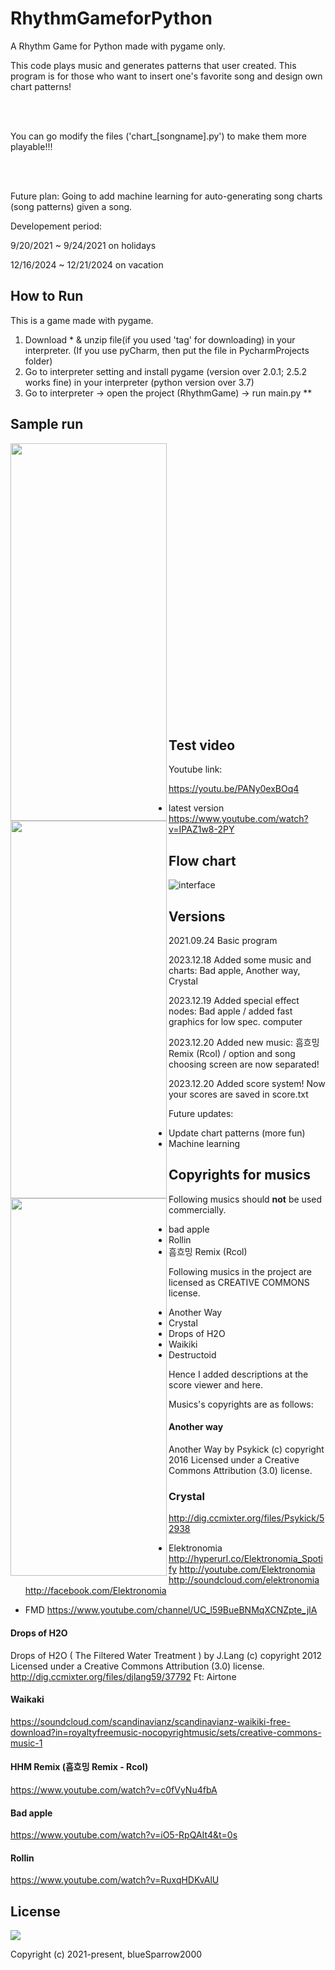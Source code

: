 # RhythmGameforPython
A Rhythm Game for Python made with pygame only. 


This code plays music and generates patterns that user created. This program is for those who want to insert one's favorite song and design own chart patterns!



<br><br>


You can go modify the files ('chart_[songname].py') to make them more playable!!!

<br><br>

Future plan: Going to add machine learning for auto-generating song charts (song patterns) given a song.


Developement period: 


9/20/2021 ~ 9/24/2021 on holidays 


12/16/2024 ~ 12/21/2024 on vacation


## How to Run


This is a game made with pygame.


1. Download \* & unzip file(if you used 'tag' for downloading) in your interpreter. (If you use pyCharm, then put the file in PycharmProjects folder)
2. Go to interpreter setting and install pygame (version over 2.0.1; 2.5.2 works fine) in your interpreter (python version over 3.7)
3. Go to interpreter -> open the project (RhythmGame) -> run main.py **


## Sample run
<img src="../main/run_images/main.png" width="250" height="604" align="left">
<img src="../main/run_images/game.png" width="250" height="604" align="left">
<img src="../main/run_images/score_view.png" width="250" height="604" align="left">

<img src="../main/run_images/score_view.png" width="1" height="1" align="right">


<br><br><br><br><br><br><br><br><br><br><br><br><br><br><br><br><br><br><br><br><br><br>
<br><br><br><br>



## Test video
Youtube link:


https://youtu.be/PANy0exBOq4


- latest version
https://www.youtube.com/watch?v=IPAZ1w8-2PY

## Flow chart
![interface](../main/run_images/flow_chart_new.png)


## Versions
2021.09.24 Basic program 


2023.12.18 Added some music and charts: Bad apple, Another way, Crystal


2023.12.19 Added special effect nodes: Bad apple / added fast graphics for low spec. computer


2023.12.20 Added new music: 흠흐밍 Remix (Rcol) / option and song choosing screen are now separated!


2023.12.20 Added score system! Now your scores are saved in score.txt


Future updates:

- Update chart patterns (more fun)
- Machine learning





## Copyrights for musics
Following musics should **not** be used commercially.
- bad apple
- Rollin
- 흠흐밍 Remix (Rcol)


Following musics in the project are licensed as CREATIVE COMMONS license. 
- Another Way
- Crystal
- Drops of H2O
- Waikiki
- Destructoid


Hence I added descriptions at the score viewer and here.


Musics's copyrights are as follows:


#### Another way


Another Way by Psykick (c) copyright 2016 Licensed under a Creative Commons Attribution (3.0) license. 


### Crystal


http://dig.ccmixter.org/files/Psykick/52938
- Elektronomia 
http://hyperurl.co/Elektronomia_Spotify 
http://youtube.com/Elektronomia 
http://soundcloud.com/elektronomia 
http://facebook.com/Elektronomia

- FMD
https://www.youtube.com/channel/UC_l59BueBNMqXCNZpte_jlA


#### Drops of H2O 


Drops of H2O ( The Filtered Water Treatment ) by J.Lang (c) copyright 2012 Licensed under a Creative Commons Attribution (3.0) license. http://dig.ccmixter.org/files/djlang59/37792 Ft: Airtone


#### Waikaki


https://soundcloud.com/scandinavianz/scandinavianz-waikiki-free-download?in=royaltyfreemusic-nocopyrightmusic/sets/creative-commons-music-1


#### HHM Remix (흠흐밍 Remix - Rcol)


https://www.youtube.com/watch?v=c0fVyNu4fbA



#### Bad apple


https://www.youtube.com/watch?v=iO5-RpQAIt4&t=0s



#### Rollin


https://www.youtube.com/watch?v=RuxqHDKvAlU




## License
<img src="https://img.shields.io/cocoapods/l/AFNetworking.svg?style=style&label=License&maxAge=2592000/master/LICENSE">

Copyright (c) 2021-present, blueSparrow2000

